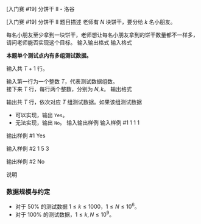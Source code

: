 



[入门赛 #19] 分饼干 II - 洛谷














[入门赛 #19] 分饼干 II
题目描述
老师有 $N$ 块饼干，要分给 $k$ 名小朋友。

每名小朋友至少拿到一块饼干，老师想让每名小朋友拿到的饼干数量都不一样多，请问老师能否实现这个目标。
输入输出格式
输入格式

**本题单个测试点内有多组测试数据。**

输入共 $T + 1$ 行。

输入第一行为一个整数 $T$，代表测试数据组数。  
接下来 $T$ 行，每行两个整数，分别为 $N,k$。
输出格式

输出共 $T$ 行，依次对应 $T$ 组测试数据。如果该组测试数据

- 可以实现，输出 `Yes`。
- 无法实现，输出 `No`。
输入输出样例
输入样例 #1
1
1 1

输出样例 #1
Yes

输入样例 #2
1
5 3

输出样例 #2
No

说明
### 数据规模与约定

- 对于 $50\%$ 的测试数据 $1 \le k \le 1000$，$1 \le N \le 10^6$。
- 对于 $100\%$ 的测试数据，$1 \le k,N \le 10^9$。






